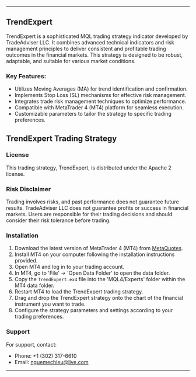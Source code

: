 
---

## TrendExpert

 TrendExpert is a sophisticated MQL trading strategy indicator developed by TradeAdviser LLC. It combines advanced technical indicators and risk management principles to deliver consistent and profitable trading outcomes in the financial markets. This strategy is designed to be robust, adaptable, and suitable for various market conditions.

### Key Features:
- Utilizes Moving Averages (MA) for trend identification and confirmation.
- Implements Stop Loss (SL) mechanisms for effective risk management.
- Integrates trade risk management techniques to optimize performance.
- Compatible with MetaTrader 4 (MT4) platform for seamless execution.
- Customizable parameters to tailor the strategy to specific trading preferences.

## TrendExpert Trading Strategy

### License

This trading strategy, TrendExpert, is distributed under the Apache 2 license.




### Risk Disclaimer

Trading involves risks, and past performance does not guarantee future results. TradeAdviser LLC does not guarantee profits or success in financial markets. Users are responsible for their trading decisions and should consider their risk tolerance before trading.

### Installation

1. Download the latest version of MetaTrader 4 (MT4) from [MetaQuotes](https://www.metatrader4.com/).
2. Install MT4 on your computer following the installation instructions provided.
3. Open MT4 and log in to your trading account.
4. In MT4, go to 'File' -> 'Open Data Folder' to open the data folder.
5. Copy the `TrendExpert.ex4` file into the 'MQL4/Experts' folder within the MT4 data folder.
6. Restart MT4 to load the TrendExpert trading strategy.
7. Drag and drop the TrendExpert strategy onto the chart of the financial instrument you want to trade.
8. Configure the strategy parameters and settings according to your trading preferences.

### Support

For support, contact:

- Phone: +1 (302) 317-6610
- Email: nguemechieu@live.com

---

